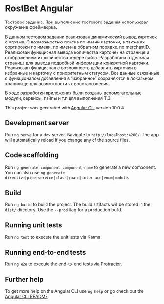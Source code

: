 # RostBet Angular
Тестовое задание.
При выполнение тестового задания использовал окружение фреймворка. 

В данном тестовом задании реализован динамический вывод карточек с играми. С возможностью поиска по имени карточки, а также их сортировки по имени, по имени в обратном порядке, по merchantID. Реализован функционал вывода количества карточек на странице и отображением их количества хедере сайта. Разработана отдельная страница для вывода подробной информации конкретной карточки. Реализован функционал с возможность добавлять карточки в избранные и карточку с приоритетным статусом. Все данные связанные с функционалом добавления в “избранное” сохраняются в локальном хранилище для возможности их восстановления.

В ходе разработки приложения были созданы вспомогательные модули, сервисы, пайпы и т.п для выполнения Т.З.


This project was generated with [Angular CLI](https://github.com/angular/angular-cli) version 10.0.4.

## Development server

Run `ng serve` for a dev server. Navigate to `http://localhost:4200/`. The app will automatically reload if you change any of the source files.

## Code scaffolding

Run `ng generate component component-name` to generate a new component. You can also use `ng generate directive|pipe|service|class|guard|interface|enum|module`.

## Build

Run `ng build` to build the project. The build artifacts will be stored in the `dist/` directory. Use the `--prod` flag for a production build.

## Running unit tests

Run `ng test` to execute the unit tests via [Karma](https://karma-runner.github.io).

## Running end-to-end tests

Run `ng e2e` to execute the end-to-end tests via [Protractor](http://www.protractortest.org/).

## Further help

To get more help on the Angular CLI use `ng help` or go check out the [Angular CLI README](https://github.com/angular/angular-cli/blob/master/README.md).
